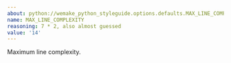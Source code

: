 ```yaml
---
about: python://wemake_python_styleguide.options.defaults.MAX_LINE_COMPLEXITY
name: MAX_LINE_COMPLEXITY
reasoning: 7 * 2, also almost guessed
value: '14'
---
```


Maximum line complexity.